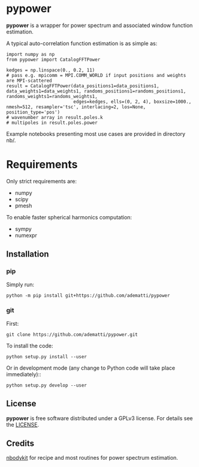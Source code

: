 # pypower

**pypower** is a wrapper for power spectrum and associated window function estimation.

A typical auto-correlation function estimation is as simple as:
```
import numpy as np
from pypower import CatalogFFTPower

kedges = np.linspace(0., 0.2, 11)
# pass e.g. mpicomm = MPI.COMM_WORLD if input positions and weights are MPI-scattered
result = CatalogFFTPower(data_positions1=data_positions1, data_weights1=data_weights1, randoms_positions1=randoms_positions1, randoms_weights1=randoms_weights1,
                         edges=kedges, ells=(0, 2, 4), boxsize=1000., nmesh=512, resampler='tsc', interlacing=2, los=None, position_type='pos')
# wavenumber array in result.poles.k
# multipoles in result.poles.power
```

Example notebooks presenting most use cases are provided in directory nb/.

# Requirements

Only strict requirements are:

  - numpy
  - scipy
  - pmesh

To enable faster spherical harmonics computation:

  - sympy
  - numexpr

## Installation

### pip

Simply run:
```
python -m pip install git+https://github.com/adematti/pypower
```

### git

First:
```
git clone https://github.com/adematti/pypower.git
```
To install the code:
```
python setup.py install --user
```
Or in development mode (any change to Python code will take place immediately)::
```
python setup.py develop --user
```

## License

**pypower** is free software distributed under a GPLv3 license. For details see the [LICENSE](https://github.com/adematti/pypower/blob/main/LICENSE).

## Credits

[nbodykit](https://github.com/bccp/nbodykit) for recipe and most routines for power spectrum estimation.
